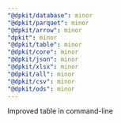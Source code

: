 ```yaml
---
"@dpkit/database": minor
"@dpkit/parquet": minor
"@dpkit/arrow": minor
"dpkit": minor
"@dpkit/table": minor
"@dpkit/core": minor
"@dpkit/json": minor
"@dpkit/xlsx": minor
"@dpkit/all": minor
"@dpkit/csv": minor
"@dpkit/ods": minor
---
```


Improved table in command-line
